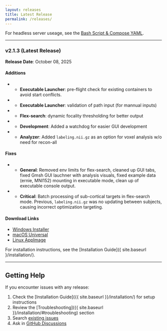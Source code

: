 ```yaml
---
layout: releases
title: Latest Release
permalink: /releases/
---
```


For headless server useage, see the [Bash Script & Compose YAML](https://github.com/idossha/TI-Toolbox/tree/main/launcher/bash).

---

### v2.1.3 (Latest Release)

**Release Date**: October 08, 2025

#### Additions
- - **Executable Launcher**: pre-flight check for existing containers to avoid start conflicts.
- - **Executable Launcher**: validation of path input (for mannual inputs)
- - **Flex-search**: dynamic focality thresholding for better output
- - **Development**: Added a watchdog for easier GUI development
- - **Analyzer**: Added `labeling.nii.gz` as an option for voxel analysis w/o need for recon-all

#### Fixes
- - **General**: Removed env limits for flex-search, cleaned up GUI tabs, fixed Gmsh GUI lauchner with analysis visuals, fixed example data (ernie, MNI152) mounting in executable mode, clean up of executable console output.
- - **Critical**: Batch processing of sub-cortical targets in flex-search mode. Previous, `labeling.nii.gz` was no updating between subjects, causing incorrect optimization targeting.

#### Download Links
- [Windows Installer](https://github.com/idossha/TI-Toolbox/releases/download/v2.1.3/TI-Toolbox-Windows.exe)
- [macOS Universal](https://github.com/idossha/TI-Toolbox/releases/download/v2.1.3/TemporalInterferenceToolbox-macOS-universal.zip)
- [Linux AppImage](https://github.com/idossha/TI-Toolbox/releases/download/v2.1.3/TemporalInterferenceToolbox-Linux-x86_64.AppImage)

For installation instructions, see the [Installation Guide]({ site.baseurl }/installation/).

---

## Getting Help

If you encounter issues with any release:

1. Check the [Installation Guide]({{ site.baseurl }}/installation/) for setup instructions
2. Review the [Troubleshooting]({{ site.baseurl }}/installation/#troubleshooting) section
3. Search [existing issues](https://github.com/idossha/TI-Toolbox/issues)
4. Ask in [GitHub Discussions](https://github.com/idossha/TI-Toolbox/discussions)

